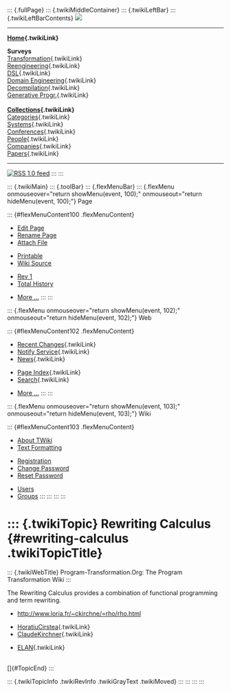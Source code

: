 ::: {.fullPage}
::: {.twikiMiddleContainer}
::: {.twikiLeftBar}
::: {.twikiLeftBarContents}
![](../pub/transformation.gif)

------------------------------------------------------------------------

**[Home](WebHome){.twikiLink}**

**Surveys**\
[Transformation](ProgramTransformation){.twikiLink}\
[Reengineering](ReengineeringWiki){.twikiLink}\
[DSL](DomainSpecificLanguages){.twikiLink}\
[Domain Engineering](DomainEngineering){.twikiLink}\
[Decompilation](DeCompilation){.twikiLink}\
[Generative Progr.](GenerativeProgrammingWiki){.twikiLink}\
\
**[Collections](CategoryCollection){.twikiLink}**\
[Categories](CategoryCategory){.twikiLink}\
[Systems](TransformationSystems){.twikiLink}\
[Conferences](TransformationConferences){.twikiLink}\
[People](TransformationPeople){.twikiLink}\
[Companies](TransformationCompanies){.twikiLink}\
[Papers](CategoryPaper){.twikiLink}

------------------------------------------------------------------------

[![](../pub/rss.gif "RSS 1.0 feed")](WebRss@skin=rss)
:::
:::

::: {.twikiMain}
::: {.toolBar}
::: {.flexMenuBar}
::: {.flexMenu onmouseover="return showMenu(event, 100);" onmouseout="return hideMenu(event, 100);"}
Page

::: {#flexMenuContent100 .flexMenuContent}
-   [Edit
    Page](http://www.program-transformation.org/edit/Transform/RewritingCalculus?t=1536826550)
-   [Rename
    Page](http://www.program-transformation.org/rename/Transform/RewritingCalculus)
-   [Attach
    File](http://www.program-transformation.org/attach/Transform/RewritingCalculus)

<!-- -->

-   [Printable](http://www.program-transformation.org/view/Transform/RewritingCalculus?skin=print.pattern)
-   [Wiki
    Source](http://www.program-transformation.org/view/Transform/RewritingCalculus?skin=text&raw=on&contenttype=text/plain)

<!-- -->

-   [Rev
    1](http://www.program-transformation.org/view/Transform/RewritingCalculus?rev=1.1)
-   [Total
    History](http://www.program-transformation.org/rdiff/Transform/RewritingCalculus)

<!-- -->

-   [More
    \...](http://www.program-transformation.org/oops/Transform/RewritingCalculus?template=oopsmore&param1=1.1&param2=1.1)
:::
:::

::: {.flexMenu onmouseover="return showMenu(event, 102);" onmouseout="return hideMenu(event, 102);"}
Web

::: {#flexMenuContent102 .flexMenuContent}
-   [Recent Changes](WebChanges){.twikiLink}
-   [Notify Service](WebNotify){.twikiLink}
-   [News](WebNews){.twikiLink}

<!-- -->

-   [Page Index](WebIndex){.twikiLink}
-   [Search](WebSearch){.twikiLink}

<!-- -->

-   [More
    \...](http://www.program-transformation.org/oops/Transform/RewritingCalculus?template=oopsmore&param1=1.1&param2=1.1)
:::
:::

::: {.flexMenu onmouseover="return showMenu(event, 103);" onmouseout="return hideMenu(event, 103);"}
Wiki

::: {#flexMenuContent103 .flexMenuContent}
-   [About
    TWiki](http://www.program-transformation.org/view/TWiki/WebHome)
-   [Text
    Formatting](http://www.program-transformation.org/view/TWiki/TextFormattingRules)

<!-- -->

-   [Registration](http://www.program-transformation.org/view/TWiki/TWikiRegistration)
-   [Change
    Password](http://www.program-transformation.org/view/TWiki/ChangePassword)
-   [Reset
    Password](http://www.program-transformation.org/view/TWiki/ResetPassword)

<!-- -->

-   [Users](http://www.program-transformation.org/view/Main/TWikiUsers)
-   [Groups](http://www.program-transformation.org/view/Main/TWikiGroups)
:::
:::
:::
:::

::: {.twikiTopic}
Rewriting Calculus {#rewriting-calculus .twikiTopicTitle}
==================

::: {.twikiWebTitle}
Program-Transformation.Org: The Program Transformation Wiki
:::

The Rewriting Calculus provides a combination of functional programming
and term rewriting.

-   <http://www.loria.fr/~ckirchne/=rho/rho.html>

<!-- -->

-   [HoratiuCirstea](HoratiuCirstea){.twikiLink}
-   [ClaudeKirchner](ClaudeKirchner){.twikiLink}

<!-- -->

-   [ELAN](ELAN){.twikiLink}

\
[]{#TopicEnd}
:::

::: {.twikiTopicInfo .twikiRevInfo .twikiGrayText .twikiMoved}
:::
:::
:::
:::
